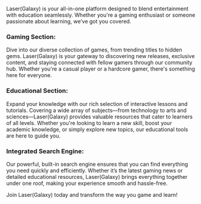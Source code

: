 Laser(Galaxy) is your all-in-one platform designed to blend entertainment with education seamlessly. Whether you're a gaming enthusiast or someone passionate about learning, we’ve got you covered.

### Gaming Section:
Dive into our diverse collection of games, from trending titles to hidden gems. Laser(Galaxy) is your gateway to discovering new releases, exclusive content, and staying connected with fellow gamers through our community hub. Whether you're a casual player or a hardcore gamer, there's something here for everyone.

### Educational Section:
Expand your knowledge with our rich selection of interactive lessons and tutorials. Covering a wide array of subjects—from technology to arts and sciences—Laser(Galaxy) provides valuable resources that cater to learners of all levels. Whether you're looking to learn a new skill, boost your academic knowledge, or simply explore new topics, our educational tools are here to guide you.

### Integrated Search Engine:
Our powerful, built-in search engine ensures that you can find everything you need quickly and efficiently. Whether it’s the latest gaming news or detailed educational resources, Laser(Galaxy) brings everything together under one roof, making your experience smooth and hassle-free.

Join Laser(Galaxy) today and transform the way you game and learn!
